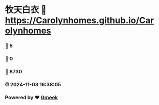# 牧天白衣 :link: https://Carolynhomes.github.io/Carolynhomes 
### :page_facing_up: [5](https://Carolynhomes.github.io/Carolynhomes/tag.html) 
### :speech_balloon: 0 
### :hibiscus: 8730 
### :alarm_clock: 2024-11-03 16:38:05 
### Powered by :heart: [Gmeek](https://github.com/Meekdai/Gmeek)
